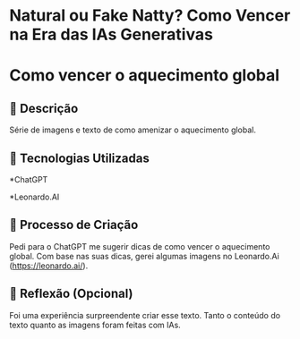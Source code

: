 # Natural ou Fake Natty? Como Vencer na Era das IAs Generativas

# Como vencer o aquecimento global 

## 📒 Descrição
Série de imagens e texto de como amenizar o aquecimento global. 

## 🤖 Tecnologias Utilizadas

*ChatGPT


*Leonardo.AI

## 🧐 Processo de Criação
Pedi para o ChatGPT me sugerir dicas de como vencer o aquecimento global. Com base nas suas dicas, gerei algumas imagens no Leonardo.Ai (https://leonardo.ai/).


## 💭 Reflexão (Opcional)
Foi uma experiência surpreendente criar esse texto. Tanto o conteúdo do texto quanto as imagens foram feitas com IAs. 

